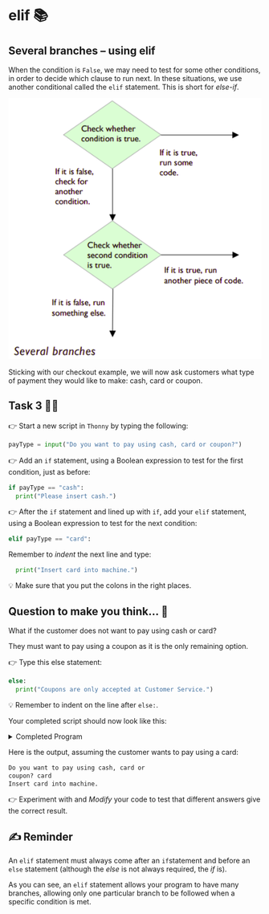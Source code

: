 # elif 📚

## Several branches – using elif
When the condition is ``False``, we may need to test for some 
other conditions, in order to decide which clause to run next. In these situations, we use another conditional called the ``elif`` statement. This is short for *else-if*.

![image](image_4.png)

Sticking with our checkout example, we will now ask customers what type of payment they would like to make: 
cash, card or coupon.

## Task 3 👨‍💻

👉 Start a new script in `Thonny` by typing the following:
````py
payType = input("Do you want to pay using cash, card or coupon?")
````
👉 Add an ``if`` statement, using a Boolean expression to test for the first condition, just as before:
````py
if payType == "cash":
  print("Please insert cash.")
````
👉 After the ``if`` statement and lined up with ``if``, add your 
``elif`` statement, using a Boolean expression to test for the
next condition:
````py
elif payType == "card":
````

Remember to *indent* the next line and type:
````py
  print("Insert card into machine.")
````
💡 Make sure that you put the colons in the right places.

## Question to make you think... 🤔

What if the customer does not want to pay using cash or 
card? 

They must want to pay using a coupon as it is the only remaining option. 

👉 Type this else statement:
````py
else:
  print("Coupons are only accepted at Customer Service.") 
````

💡 Remember to indent on the line after ``else:``.

Your completed script should now look like this:
<details>
  <summary> Completed Program</summary>

  ````py
  payType = input("Do you want to pay using cash, card or coupon?")
if payType == "cash":
    print("Please insert cash.")
elif payType == "card":
    print("Insert card into machine.")
else:
    print("Coupons are only accepted at customer service.")
  ````
</details>


Here is the output, assuming the customer wants to pay 
using a card:
````
Do you want to pay using cash, card or 
coupon? card
Insert card into machine.
````

👉 Experiment with and *Modify* your code to test that different answers give the correct result.

## ✍ Reminder

An ``elif`` statement must always come after an ``if``statement and before an ``else`` statement (although the *else* is not always required, the *if* is).

As you can see, an ``elif`` statement allows your program to 
have many branches, allowing only one particular branch to 
be followed when a specific condition is met.

